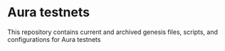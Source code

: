 # Aura testnets
This repository contains current and archived genesis files, scripts, and configurations for Aura testnets
